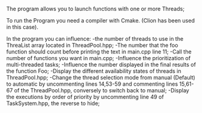 The program allows you to launch functions with one or more Threads;

To run the Program you need a compiler with Cmake. (Clion has been used in this case).

In the program you can influence:
-the number of threads to use in the ThreaList array located in ThreadPool.hpp;
-The number that the foo function should count before printing the text in main.cpp line 11;
-Call the number of functions you want in main.cpp;
-Influence the prioritization of multi-threaded tasks;
-Influence the number displayed in the final results of the function Foo;
-Display the different availability states of threads in ThreadPool.hpp;
-Change the thread selection mode from manual (Default) to automatic by uncommenting lines 14,53-59 and commenting lines 15,61-67 of the
ThreadPool.hpp, conversely to switch back to manual;
-Display the executions by order of priority by uncommenting line 49 of TaskSystem.hpp, the reverse to hide;
